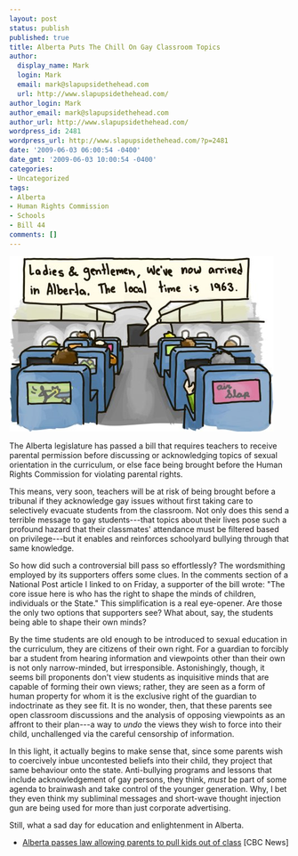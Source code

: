 ```yaml
---
layout: post
status: publish
published: true
title: Alberta Puts The Chill On Gay Classroom Topics
author:
  display_name: Mark
  login: Mark
  email: mark@slapupsidethehead.com
  url: http://www.slapupsidethehead.com/
author_login: Mark
author_email: mark@slapupsidethehead.com
author_url: http://www.slapupsidethehead.com/
wordpress_id: 2481
wordpress_url: http://www.slapupsidethehead.com/?p=2481
date: '2009-06-03 06:00:54 -0400'
date_gmt: '2009-06-03 10:00:54 -0400'
categories:
- Uncategorized
tags:
- Alberta
- Human Rights Commission
- Schools
- Bill 44
comments: []
---
```

![In-flight movie: Return of the Killer Ironing Board](/wp-content/media/2009/06/alberta-arrival.jpg "In-flight movie: Return of the Killer Ironing Board")

The Alberta legislature has passed a bill that requires teachers to receive parental permission before discussing or acknowledging topics of sexual orientation in the curriculum, or else face being brought before the Human Rights Commission for violating parental rights.

This means, very soon, teachers will be at risk of being brought before a tribunal if they acknowledge gay issues without first taking care to selectively evacuate students from the classroom. Not only does this send a terrible message to gay students---that topics about their lives pose such a profound hazard that their classmates' attendance must be filtered based on privilege---but it enables and reinforces schoolyard bullying through that same knowledge.

So how did such a controversial bill pass so effortlessly? The wordsmithing employed by its supporters offers some clues. In the comments section of a National Post article I linked to on Friday, a supporter of the bill wrote: "The core issue here is who has the right to shape the minds of children, individuals or the State." This simplification is a real eye-opener. Are those the only two options that supporters see? What about, say, the students being able to shape their own minds?

By the time students are old enough to be introduced to sexual education in the curriculum, they are citizens of their own right. For a guardian to forcibly bar a student from hearing information and viewpoints other than their own is not only narrow-minded, but irresponsible. Astonishingly, though, it seems bill proponents don't view students as inquisitive minds that are capable of forming their own views; rather, they are seen as a form of human property for whom it is the exclusive right of the guardian to indoctrinate as they see fit. It is no wonder, then, that these parents see open classroom discussions and the analysis of opposing viewpoints as an affront to their plan---a way to _undo_ the views they wish to force into their child, unchallenged via the careful censorship of information.

In this light, it actually begins to make sense that, since some parents wish to coercively inbue uncontested beliefs into their child, they project that same behaviour onto the state. Anti-bullying programs and lessons that include acknowledgement of gay persons, they think, _must_ be part of some agenda to brainwash and take control of the younger generation. Why, I bet they even think my subliminal messages and short-wave thought injection gun are being used for more than just corporate advertising.

Still, what a sad day for education and enlightenment in Alberta.

- [Alberta passes law allowing parents to pull kids out of class](http://www.cbc.ca/canada/story/2009/06/02/alberta-human-rights-school-gay-education-law.html) [CBC News]
